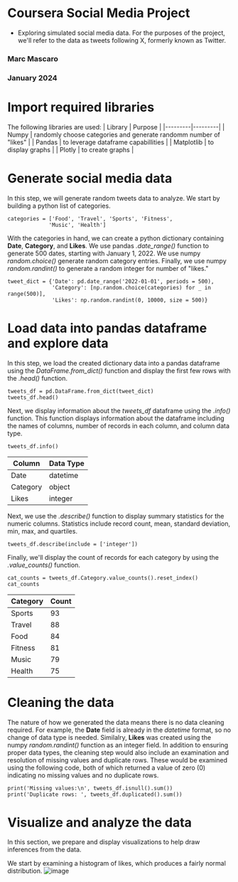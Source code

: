 # Coursera Social Media Project
- Exploring simulated social media data. For the purposes of the project, we'll refer to the data as tweets following X, formerly known as Twitter.

### Marc Mascaro
### January 2024

# Import required libraries
The following libraries are used:
| Library | Purpose |
|---------|---------|
| Numpy | randomly choose categories and generate randomm number of "likes" |
| Pandas | to leverage dataframe capabillities |
| Matplotlib | to display graphs |
| Plotly | to create graphs |

# Generate social media data
In this step, we will generate random tweets data to analyze. We start by building a python list of categories.
```
categories = ['Food', 'Travel', 'Sports', 'Fitness',
             'Music', 'Health']
```
With the categories in hand, we can create a python dictionary containing **Date**, **Category**, and **Likes**. We use pandas *.date_range()* function to generate 500 dates, starting with January 1, 2022. We use numpy *random.choice()* generate random category entries. Finally, we use numpy *random.randint()* to generate a random integer for number of "likes."
```
tweet_dict = {'Date': pd.date_range('2022-01-01', periods = 500),
              'Category': [np.random.choice(categories) for _ in range(500)],
              'Likes': np.random.randint(0, 10000, size = 500)}
``` 

# Load data into pandas dataframe and explore data
In this step, we load the created dictionary data into a pandas dataframe using the *DataFrame.from_dict()* function and display the first few rows with the *.head()* function.
```
tweets_df = pd.DataFrame.from_dict(tweet_dict)
tweets_df.head()
```

Next, we display information about the *tweets_df* dataframe using the *.info()* function. This function displays information about the dataframe including the names of columns, number of records in each column, and column data type.
```
tweets_df.info()
```
| Column | Data Type |
|--------|-----------|
| Date | datetime |
| Category | object |
| Likes | integer |

Next, we use the *.describe()* function to display summary statistics for the numeric columns. Statistics include record count, mean, standard deviation, min, max, and quartiles.
```
tweets_df.describe(include = ['integer'])
```

Finally, we'll display the count of records for each category by using the *.value_counts()* function. 
```
cat_counts = tweets_df.Category.value_counts().reset_index()
cat_counts
```
| Category | Count |
|----------|-------|
| Sports | 93 |
| Travel | 88 |
| Food | 84 |
| Fitness | 81 |
| Music | 79 |
| Health | 75 | 

# Cleaning the data
The nature of how we generated the data means there is no data cleaning required. For example, the **Date** field is already in the *datetime* format, so no change of data type is needed. Similalry, **Likes** was created using the numpy *random.randint()* function as an integer field.
In addition to ensuring proper data types, the cleaning step would also include an examination and resolution of missing values and duplicate rows. These would be examined using the following code, both of which returned a value of zero (0) indicating no missing values and no duplicate rows.
```
print('Missing values:\n', tweets_df.isnull().sum())
print('Duplicate rows: ', tweets_df.duplicated().sum())
```

# Visualize and analyze the data
In this section, we prepare and display visualizations to help draw inferences from the data.

We start by examining a histogram of likes, which produces a fairly normal distribution.
![image](https://github.com/mac-data-marcm/social_media_proj/assets/148590292/f98fe5db-af24-4fca-a280-a5b65d995cc1)

